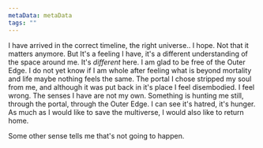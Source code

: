 ```yaml
---
metaData: metaData
tags: ""
---
```


I have arrived in the correct timeline, the right universe.. I hope. Not that it matters anymore. But It's a feeling I have, it's a different understanding of the space around me. It's *different* here. I am glad to be free of the Outer Edge. I do not yet know if I am whole after feeling what is beyond mortality and life maybe nothing feels the same. The portal I chose stripped my soul from me, and although it was put back in it's place I feel disembodied. I feel wrong. 
The senses I have are not my own. Something is hunting me still, through the portal, through the Outer Edge. I can see it's hatred, it's hunger.
As much as I would like to save the multiverse, I would also like to return home. 

Some other sense tells me that's not going to happen.